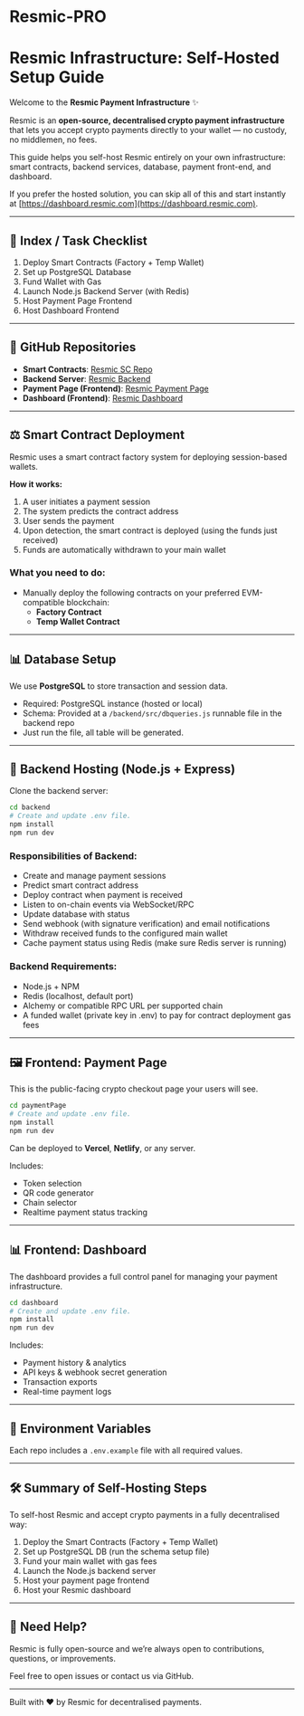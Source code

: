 # Resmic-PRO
# Resmic Infrastructure: Self-Hosted Setup Guide

Welcome to the **Resmic Payment Infrastructure** ✨

Resmic is an **open-source, decentralised crypto payment infrastructure** that lets you accept crypto payments directly to your wallet — no custody, no middlemen, no fees.

This guide helps you self-host Resmic entirely on your own infrastructure: smart contracts, backend services, database, payment front-end, and dashboard.

If you prefer the hosted solution, you can skip all of this and start instantly at [https://dashboard.resmic.com](https://dashboard.resmic.com).

---

## 🧭 Index / Task Checklist

1. Deploy Smart Contracts (Factory + Temp Wallet)
2. Set up PostgreSQL Database
3. Fund Wallet with Gas
4. Launch Node.js Backend Server (with Redis)
5. Host Payment Page Frontend
6. Host Dashboard Frontend

---

## 📂 GitHub Repositories

- **Smart Contracts**: [Resmic SC Repo](https://github.com/0xResmic/Resmic-PRO/tree/main/smartContract)
- **Backend Server**: [Resmic Backend](https://github.com/0xResmic/Resmic-PRO/tree/main/backend)
- **Payment Page (Frontend)**: [Resmic Payment Page](https://github.com/0xResmic/Resmic-PRO/tree/main/paymentPage)
- **Dashboard (Frontend)**: [Resmic Dashboard](https://github.com/0xResmic/Resmic-PRO/tree/main/dashboard)

---

## ⚖️ Smart Contract Deployment

Resmic uses a smart contract factory system for deploying session-based wallets.

**How it works:**
1. A user initiates a payment session
2. The system predicts the contract address
3. User sends the payment
4. Upon detection, the smart contract is deployed (using the funds just received)
5. Funds are automatically withdrawn to your main wallet

### What you need to do:
- Manually deploy the following contracts on your preferred EVM-compatible blockchain:
  - **Factory Contract**
  - **Temp Wallet Contract**

---

## 📊 Database Setup

We use **PostgreSQL** to store transaction and session data.

- Required: PostgreSQL instance (hosted or local)
- Schema: Provided at a `/backend/src/dbqueries.js` runnable file in the backend repo 
- Just run the file, all table will be generated.

---

## 🚀 Backend Hosting (Node.js + Express)

Clone the backend server:
```bash
cd backend
# Create and update .env file.
npm install
npm run dev
```

### Responsibilities of Backend:
- Create and manage payment sessions
- Predict smart contract address
- Deploy contract when payment is received
- Listen to on-chain events via WebSocket/RPC
- Update database with status
- Send webhook (with signature verification) and email notifications
- Withdraw received funds to the configured main wallet
- Cache payment status using Redis (make sure Redis server is running)

### Backend Requirements:
- Node.js + NPM
- Redis (localhost, default port)
- Alchemy or compatible RPC URL per supported chain
- A funded wallet (private key in .env) to pay for contract deployment gas fees

---

## 🖼️ Frontend: Payment Page

This is the public-facing crypto checkout page your users will see.

```bash
cd paymentPage
# Create and update .env file.
npm install
npm run dev
```

Can be deployed to **Vercel**, **Netlify**, or any server.

Includes:
- Token selection
- QR code generator
- Chain selector
- Realtime payment status tracking

---

## 📊 Frontend: Dashboard

The dashboard provides a full control panel for managing your payment infrastructure.

```bash
cd dashboard
# Create and update .env file.
npm install
npm run dev
```

Includes:
- Payment history & analytics
- API keys & webhook secret generation
- Transaction exports
- Real-time payment logs

---

## 🔐 Environment Variables

Each repo includes a `.env.example` file with all required values.

---

## 🛠 Summary of Self-Hosting Steps

To self-host Resmic and accept crypto payments in a fully decentralised way:

1. Deploy the Smart Contracts (Factory + Temp Wallet)
2. Set up PostgreSQL DB (run the schema setup file)
3. Fund your main wallet with gas fees
4. Launch the Node.js backend server
5. Host your payment page frontend
6. Host your Resmic dashboard

---

## 🛟 Need Help?

Resmic is fully open-source and we’re always open to contributions, questions, or improvements.

Feel free to open issues or contact us via GitHub.

---

Built with ❤️ by Resmic for decentralised payments.
